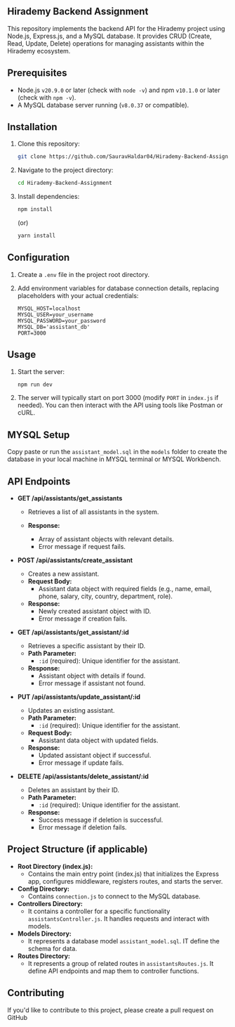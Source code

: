 ## Hirademy Backend Assignment

This repository implements the backend API for the Hirademy project using Node.js, Express.js, and a MySQL database. It provides CRUD (Create, Read, Update, Delete) operations for managing assistants within the Hirademy ecosystem.

## Prerequisites

* Node.js `v20.9.0` or later (check with `node -v`) and npm `v10.1.0` or later (check with `npm -v`).
* A MySQL database server running (`v8.0.37` or compatible).

## Installation

1. Clone this repository:

   ```bash
   git clone https://github.com/SauravHaldar04/Hirademy-Backend-Assignment
   ```

2. Navigate to the project directory:

   ```bash
   cd Hirademy-Backend-Assignment
   ```

3. Install dependencies:

   ```bash
   npm install
   ```

   (or)

   ```bash
   yarn install
   ```

## Configuration

1. Create a `.env` file in the project root directory.
2. Add environment variables for database connection details, replacing placeholders with your actual credentials:

   ```
   MYSQL_HOST=localhost
   MYSQL_USER=your_username
   MYSQL_PASSWORD=your_password
   MYSQL_DB='assistant_db'
   PORT=3000
   ```

## Usage

1. Start the server:

   ```bash
   npm run dev
   ```

2. The server will typically start on port 3000 (modify `PORT` in `index.js` if needed). You can then interact with the API using tools like Postman or cURL.


## MYSQL Setup

Copy paste or run the `assistant_model.sql`  in the `models` folder to create the database in your local machine in MYSQL terminal or MYSQL Workbench.

## API Endpoints



* **GET /api/assistants/get_assistants**
    * Retrieves a list of all assistants in the system.

    * **Response:**
        * Array of assistant objects with relevant details.
        * Error message if request fails.

* **POST /api/assistants/create_assistant**
    * Creates a new assistant.
    * **Request Body:**
        * Assistant data object with required fields (e.g., name, email, phone, salary, city, country, department, role).
    * **Response:**
        * Newly created assistant object with ID.
        * Error message if creation fails.

* **GET /api/assistants/get_assistant/:id**
    * Retrieves a specific assistant by their ID.
    * **Path Parameter:**
        * `:id` (required): Unique identifier for the assistant.
    * **Response:**
        * Assistant object with details if found.
        * Error message if assistant not found.

* **PUT /api/assistants/update_assistant/:id**
    * Updates an existing assistant.
    * **Path Parameter:**
        * `:id` (required): Unique identifier for the assistant.
    * **Request Body:**
        * Assistant data object with updated fields.
    * **Response:**
        * Updated assistant object if successful.
        * Error message if update fails.

* **DELETE /api/assistants/delete_assistant/:id**
    * Deletes an assistant by their ID.
    * **Path Parameter:**
        * `:id` (required): Unique identifier for the assistant.
    * **Response:**
        * Success message if deletion is successful.
        * Error message if deletion fails.


## Project Structure (if applicable)

* **Root Directory (index.js):**
    * Contains the main entry point (index.js) that initializes the Express app, configures middleware, registers routes, and starts the server.
* **Config Directory:**
    * Contains `connection.js` to connect to the MySQL database.
* **Controllers Directory:**
    * It contains a controller for a specific functionality  `assistantsController.js`. It handles requests and interact with models.
* **Models Directory:**
    * It represents a database model `assistant_model.sql`. IT define the schema for data.
* **Routes Directory:**
    * It represents a group of related routes in `assistantsRoutes.js`. It define API endpoints and map them to controller functions.


## Contributing

If you'd like to contribute to this project, please create a pull request on GitHub